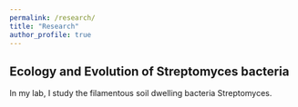 ```yaml
---
permalink: /research/
title: "Research"
author_profile: true
---
```


## Ecology and Evolution of Streptomyces bacteria

In my lab, I study the filamentous soil dwelling bacteria Streptomyces.
